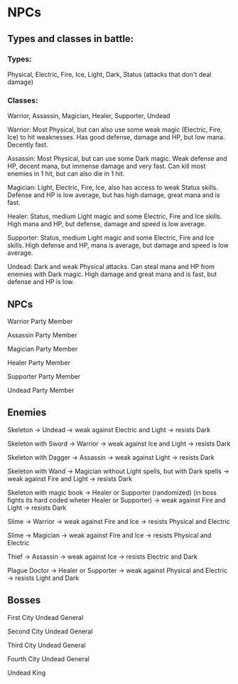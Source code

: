 # NPCs

## Types and classes in battle:

### Types: 

Physical, Electric, Fire, Ice, Light, Dark, Status (attacks that don't deal damage)

### Classes:

Warrior, Assassin, Magician, Healer, Supporter, Undead

Warrior: Most Physical, but can also use some weak magic (Electric, Fire, Ice) to hit weaknesses. Has good defense, damage and HP, but low mana. Decently fast.

Assassin: Most Physical, but can use some Dark magic. Weak defense and HP, decent mana, but immense damage and very fast. Can kill most enemies in 1 hit, but can also die in 1 hit.

Magician: Light, Electric, Fire, Ice, also has access to weak Status skills. Defense and HP is low average, but has high damage, great mana and is fast.

Healer: Status, medium Light magic and some Electric, Fire and Ice skills. High mana and HP, but defense, damage and speed is low average.

Supporter: Status, medium Light magic and some Electric, Fire and Ice skills. High defense and HP, mana is average, but damage and speed is low average.

Undead: Dark and weak Physical attacks. Can steal mana and HP from enemies with Dark magic. High damage and great mana and is fast, but defense and HP is low. 

## NPCs

Warrior Party Member

Assassin Party Member

Magician Party Member

Healer Party Member

Supporter Party Member

Undead Party Member

## Enemies

Skeleton -> Undead -> weak against Electric and Light -> resists Dark

Skeleton with Sword -> Warrior -> weak against Ice and Light -> resists Dark

Skeleton with Dagger -> Assassin -> weak against Light -> resists Dark

Skeleton with Wand -> Magician without Light spells, but with Dark spells -> weak against Fire and Light -> resists Dark

Skeleton with magic book -> Healer or Supporter (randomized) (in boss fights its hard coded wheter Healer or Supporter) -> weak against Fire and Light -> resists Dark

Slime -> Warrior -> weak against Fire and Ice -> resists Physical and Electric

Slime -> Magician -> weak against Fire and Ice -> resists Physical and Electric

Thief -> Assassin -> weak against Ice -> resists Electric and Dark

Plague Doctor -> Healer or Supporter -> weak against Physical and Electric -> resists Light and Dark

## Bosses

First City Undead General

Second City Undead General

Third City Undead General

Fourth City Undead General

Undead King






